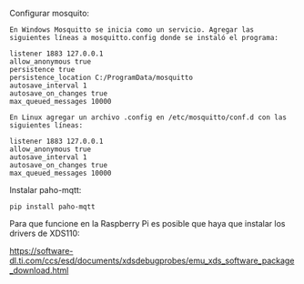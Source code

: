 Configurar mosquito:

    En Windows Mosquitto se inicia como un servicio. Agregar las siguientes líneas a mosquitto.config donde se instaló el programa:

    listener 1883 127.0.0.1
    allow_anonymous true
    persistence true
    persistence_location C:/ProgramData/mosquitto
    autosave_interval 1
    autosave_on_changes true
    max_queued_messages 10000

    En Linux agregar un archivo .config en /etc/mosquitto/conf.d con las siguientes líneas:

    listener 1883 127.0.0.1
    allow_anonymous true
    autosave_interval 1
    autosave_on_changes true
    max_queued_messages 10000

Instalar paho-mqtt:

    pip install paho-mqtt

Para que funcione en la Raspberry Pi es posible que haya que instalar los drivers de XDS110:

https://software-dl.ti.com/ccs/esd/documents/xdsdebugprobes/emu_xds_software_package_download.html
